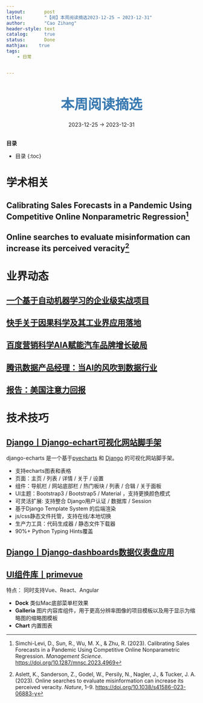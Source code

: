 ```yaml
---
layout:       post
title:        "【阅】本周阅读摘选2023-12-25 → 2023-12-31"
author:       "Cao Zihang"
header-style: text
catalog:      true
status:		  Done
mathjax: 	true
tags:
    - 日常


---
```


<center style="margin-bottom: 20px; margin-top: 50px"><font color="#3879B1" style="line-height: 1.4;font-weight: 700;font-size: 36px;box-sizing: border-box; ">本周阅读摘选</font></center>

<center style=" margin-bottom: 30px;">2023-12-25 → 2023-12-31</center>

<font style="font-weight: bold;">目录</font>

* 目录
{:toc}

# 学术相关

## Calibrating Sales Forecasts in a Pandemic Using Competitive Online Nonparametric Regression[^1]



## Online searches to evaluate misinformation can increase its perceived veracity[^2]



# 业界动态

## [一个基于自动机器学习的企业级实战项目](https://mp.weixin.qq.com/s/cDztXoUdM2yfah12Rh2Xjg)



## [快手关于因果科学及其工业界应用落地](https://mp.weixin.qq.com/s/v6gADqCiav8T9-xiOd3Aeg)



## [百度营销科学AIA赋能汽车品牌增长破局](https://mp.weixin.qq.com/s/MHRfZFNTbY0gAeYvMRilMg)



## [腾讯数据产品经理：当AI的风吹到数据行业](https://mp.weixin.qq.com/s/dEBMYDzjVNrLiRvWiELAVQ)



## [报告：美国注意力回报](https://mp.weixin.qq.com/s/eP6dNDMHS1UEC-APbQ21Zg)



# 技术技巧

## [Django丨Django-echart可视化网站脚手架](https://django-echarts.readthedocs.io/)

django-echarts 是一个基于[pyecharts](https://github.com/pyecharts/pyecharts) 和 [Django](https://www.djangoproject.com/) 的可视化网站脚手架。

- 支持echarts图表和表格
- 页面：主页 / 列表 / 详情 / 关于 / 设置
- 组件：导航栏 / 网站底部栏 / 热门板块 / 列表 / 合辑 / 关于面板
- UI主题：Bootstrap3 / Bootstrap5 / Material ，支持更换颜色模式
- 可灵活扩展: 支持整合 Django用户认证 / 数据库 / Session
- 基于Django Template System 的后端渲染
- js/css静态文件托管，支持在线/本地切换
- 生产力工具：代码生成器 / 静态文件下载器
- 90%+ Python Typing Hints覆盖

## [Django丨Django-dashboards数据仪表盘应用](https://wildfish-django-dashboards.readthedocs.io/en/latest/)

## [UI组件库丨primevue](https://primevue.org/)

特点： 同时支持Vue、React、Angular 

- **Dock** 类似Mac底部菜单栏效果
- **Galleria** 图片内容库组件，用于更高分辨率图像的项目模板以及用于显示为缩略图的缩略图模板
- **Chart** 内置图表

[^1]: Simchi-Levi, D., Sun, R., Wu, M. X., & Zhu, R. (2023). Calibrating Sales Forecasts in a Pandemic Using Competitive Online Nonparametric Regression. *Management Science*. https://doi.org/10.1287/mnsc.2023.4969
[^2]: Aslett, K., Sanderson, Z., Godel, W., Persily, N., Nagler, J., & Tucker, J. A. (2023). Online searches to evaluate misinformation can increase its perceived veracity. *Nature*, 1–9. https://doi.org/10.1038/s41586-023-06883-y
